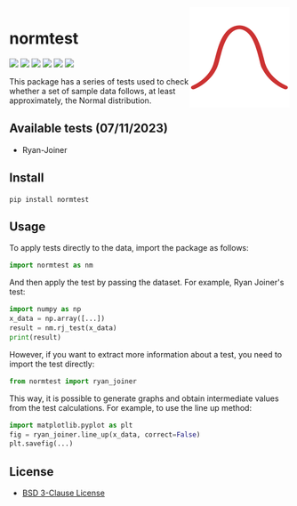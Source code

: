 <img src="https://raw.githubusercontent.com/puzzle-in-a-mug/normtest/main/docs/_static/favicon-180x180.png" align="right" />

# normtest

<img src="https://img.shields.io/badge/Python-FFD43B?style=for-the-badge&logo=python&logoColor=blue"> <img src="https://img.shields.io/badge/numpy-%23013243.svg?style=for-the-badge&logo=numpy&logoColor=white"> <img src="https://img.shields.io/badge/SciPy-%230C55A5.svg?style=for-the-badge&logo=scipy&logoColor=%white"> <img src="https://img.shields.io/badge/Pandas-2C2D72?style=for-the-badge&logo=pandas&logoColor=white"> <img src="https://img.shields.io/badge/Matplotlib-%23ffffff.svg?style=for-the-badge&logo=Matplotlib&logoColor=black"> <img src="https://img.shields.io/badge/License-BSD%203--Clause-blue.svg">

This package has a series of tests used to check whether a set of sample data follows, at least approximately, the Normal distribution.

## Available tests (07/11/2023)

- Ryan-Joiner


## Install

```
pip install normtest
```

## Usage

To apply tests directly to the data, import the package as follows:

```python
import normtest as nm
```

And then apply the test by passing the dataset. For example, Ryan Joiner's test:

```python
import numpy as np
x_data = np.array([...])
result = nm.rj_test(x_data)
print(result)
```

However, if you want to extract more information about a test, you need to import the test directly:

```python
from normtest import ryan_joiner
```

This way, it is possible to generate graphs and obtain intermediate values from the test calculations. For example, to use the line up method:

```python
import matplotlib.pyplot as plt
fig = ryan_joiner.line_up(x_data, correct=False)
plt.savefig(...)
```



## License

- [BSD 3-Clause License](https://github.com/puzzle-in-a-mug/normtest/blob/main/LICENSE)
